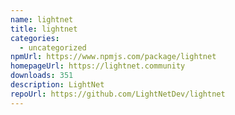 ```yaml
---
name: lightnet
title: lightnet
categories:
  - uncategorized
npmUrl: https://www.npmjs.com/package/lightnet
homepageUrl: https://lightnet.community
downloads: 351
description: LightNet
repoUrl: https://github.com/LightNetDev/lightnet
---
```

